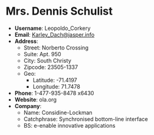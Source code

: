 # Mrs. Dennis Schulist

- **Username**: Leopoldo_Corkery
- **Email**: Karley_Dach@jasper.info
- **Address**: 
  - Street: Norberto Crossing
  - Suite: Apt. 950
  - City: South Christy
  - Zipcode: 23505-1337
  - Geo: 
    - Latitude: -71.4197
    - Longitude: 71.7478
- **Phone**: 1-477-935-8478 x6430
- **Website**: ola.org
- **Company**: 
  - Name: Considine-Lockman
  - Catchphrase: Synchronised bottom-line interface
  - BS: e-enable innovative applications